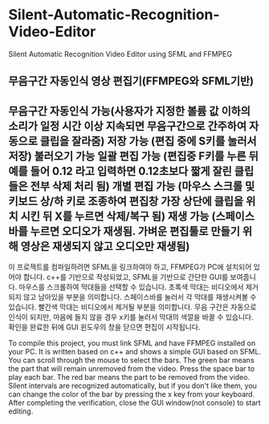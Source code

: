 # Silent-Automatic-Recognition-Video-Editor
Silent Automatic Recognition Video Editor using SFML and FFMPEG

무음구간 자동인식 영상 편집기(FFMPEG와 SFML기반)
------
무음구간 자동인식 가능(사용자가 지정한 볼륨 값 이하의 소리가 일정 시간 이상 지속되면 무음구간으로 간주하여 자동으로 클립을 잘라줌)
저장 가능 (편집 중에 S키를 눌러서 저장)
불러오기 가능
일괄 편집 가능 (편집중 F키를 누른 뒤 예를 들어 0.12 라고 입력하면 0.12초보다 짧게 잘린 클립들은 전부 삭제 처리 됨)
개별 편집 가능 (마우스 스크롤 및 키보드 상/하 키로 조종하여 편집창 가장 상단에 클립을 위치 시킨 뒤 X를 누르면 삭제/복구 됨)
재생 가능 (스페이스바를 누르면 오디오가 재생됨. 가벼운 편집툴로 만들기 위해 영상은 재생되지 않고 오디오만 재생됨)
-------

이 프로젝트를 컴파일하려면 SFML을 링크하여야 하고, FFMPEG가 PC에 설치되어 있어야 합니다.
c++를 기반으로 작성되었고, SFML을 기반으로 간단한 GUI를 보여줍니다.
마우스를 스크롤하여 막대들을 선택할 수 있습니다.
초록색 막대는 비디오에서 제거되지 않고 남아있을 부분을 의미합니다.
스페이스바를 눌러서 각 막대를 재생시켜볼 수 있습니다.
빨간색 막대는 비디오에서 제거될 부분을 의미합니다. 무음 구간은 자동으로 인식이 되지만, 마음에 들지 않을 경우 x키를 눌러서 막대의 색깔을 바꿀 수 있습니다.
확인을 완료한 뒤에 GUI 윈도우의 창을 닫으면 편집이 시작됩니다.

To compile this project, you must link SFML and have FFMPEG installed on your PC.
It is written based on c++ and shows a simple GUI based on SFML.
You can scroll through the mouse to select the bars.
The green bar means the part that will remain unremoved from the video.
Press the space bar to play each bar.
The red bar means the part to be removed from the video. Silent intervals are recognized automatically, but if you don't like them, you can change the color of the bar by pressing the x key from your keyboard.
After completing the verification, close the GUI window(not console) to start editing.


